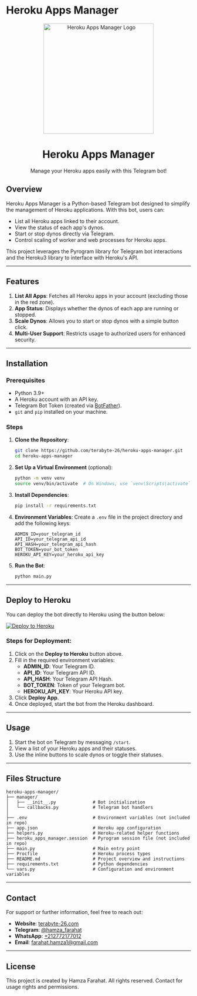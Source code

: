 # Heroku Apps Manager

<p align="center">
  <img src="https://i.imgur.com/LqyVINf_d.webp?maxwidth=760&fidelity=grand" alt="Heroku Apps Manager Logo" width="300" />
</p>

<h1 align="center">Heroku Apps Manager</h1>

<p align="center">
  Manage your Heroku apps easily with this Telegram bot!
</p>

## Overview
Heroku Apps Manager is a Python-based Telegram bot designed to simplify the management of Heroku applications. With this bot, users can:

- List all Heroku apps linked to their account.
- View the status of each app's dynos.
- Start or stop dynos directly via Telegram.
- Control scaling of worker and web processes for Heroku apps.

This project leverages the Pyrogram library for Telegram bot interactions and the Heroku3 library to interface with Heroku's API.

---

## Features
1. **List All Apps**: Fetches all Heroku apps in your account (excluding those in the red zone).
2. **App Status**: Displays whether the dynos of each app are running or stopped.
3. **Scale Dynos**: Allows you to start or stop dynos with a simple button click.
4. **Multi-User Support**: Restricts usage to authorized users for enhanced security.

---

## Installation

### Prerequisites
- Python 3.9+
- A Heroku account with an API key.
- Telegram Bot Token (created via [BotFather](https://t.me/botfather)).
- `git` and `pip` installed on your machine.

### Steps
1. **Clone the Repository**:
   ```bash
   git clone https://github.com/terabyte-26/heroku-apps-manager.git
   cd heroku-apps-manager
   ```

2. **Set Up a Virtual Environment** (optional):
   ```bash
   python -m venv venv
   source venv/bin/activate  # On Windows, use `venv\Scripts\activate`
   ```

3. **Install Dependencies**:
   ```bash
   pip install -r requirements.txt
   ```

4. **Environment Variables**:
   Create a `.env` file in the project directory and add the following keys:
   ```env
   ADMIN_ID=your_telegram_id
   API_ID=your_telegram_api_id
   API_HASH=your_telegram_api_hash
   BOT_TOKEN=your_bot_token
   HEROKU_API_KEY=your_heroku_api_key
   ```

5. **Run the Bot**:
   ```bash
   python main.py
   ```

---

## Deploy to Heroku
You can deploy the bot directly to Heroku using the button below:

[![Deploy to Heroku](https://www.herokucdn.com/deploy/button.png)](https://www.heroku.com/deploy/?template=https://github.com/terabyte-26/heroku-apps-manager)
### Steps for Deployment:
1. Click on the **Deploy to Heroku** button above.
2. Fill in the required environment variables:
   - **ADMIN_ID**: Your Telegram ID.
   - **API_ID**: Your Telegram API ID.
   - **API_HASH**: Your Telegram API Hash.
   - **BOT_TOKEN**: Token of your Telegram bot.
   - **HEROKU_API_KEY**: Your Heroku API key.
3. Click **Deploy App**.
4. Once deployed, start the bot from the Heroku dashboard.

---

## Usage
1. Start the bot on Telegram by messaging `/start`.
2. View a list of your Heroku apps and their statuses.
3. Use the inline buttons to scale dynos or toggle their statuses.

---

## Files Structure
```
heroku-apps-manager/
├── manager/
│   ├── __init__.py              # Bot initialization
│   └── callbacks.py             # Telegram bot handlers
│
├── .env                         # Environment variables (not included in repo)
├── app.json                     # Heroku app configuration
├── helpers.py                   # Heroku-related helper functions
├── heroku_apps_manager.session  # Pyrogram session file (not included in repo)
├── main.py                      # Main entry point
├── Procfile                     # Heroku process types
├── README.md                    # Project overview and instructions
├── requirements.txt             # Python dependencies
└── vars.py                      # Configuration and environment variables
```

---

## Contact
For support or further information, feel free to reach out:

- **Website**: [terabyte-26.com](https://terabyte-26.com/quick-links/)
- **Telegram**: [@hamza_farahat](https://t.me/hamza_farahat)
- **WhatsApp**: [+212772177012](https://wa.me/212772177012)
- **Email**: [farahat.hamza1@gmail.com](mailto:farahat.hamza1@gmail.com)

---

## License
This project is created by Hamza Farahat. All rights reserved. Contact for usage rights and permissions.

